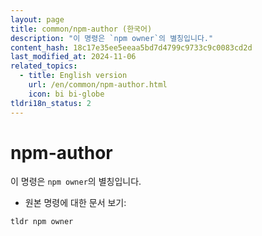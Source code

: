 ```yaml
---
layout: page
title: common/npm-author (한국어)
description: "이 명령은 `npm owner`의 별칭입니다."
content_hash: 18c17e35ee5eeaa5bd7d4799c9733c9c0083cd2d
last_modified_at: 2024-11-06
related_topics:
  - title: English version
    url: /en/common/npm-author.html
    icon: bi bi-globe
tldri18n_status: 2
---
```

# npm-author

이 명령은 `npm owner`의 별칭입니다.

- 원본 명령에 대한 문서 보기:

`tldr npm owner`

